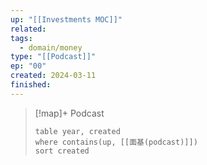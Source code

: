 ```yaml
---
up: "[[Investments MOC]]"
related: 
tags:
  - domain/money
type: "[[Podcast]]"
ep: "00"
created: 2024-03-11
finished:
---
```




> [!map]+ Podcast
> ```dataview
> table year, created
> where contains(up, [[面基(podcast)]])
> sort created
> ```

